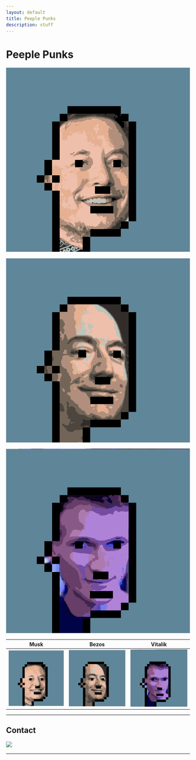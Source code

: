 ```yaml
---
layout: default
title: Peeple Punks
description: stuff
---
```



# Peeple Punks

<!-- [![Twitter URL](https://storage.googleapis.com/opensea-static/Logomark/Logomark-Blue.png)](https://opensea.io/assets/0x495f947276749ce646f68ac8c248420045cb7b5e/27697906723808931225483426374862232610512630121115086139706144181811329105921)
 -->
[![Musk URL](https://raw.githubusercontent.com/kapilvaidya24/website-templates/master/static/muskpunk.png)](https://opensea.io/assets/0x495f947276749ce646f68ac8c248420045cb7b5e/27697906723808931225483426374862232610512630121115086139706144181811329105921)

[![Bezos URL](https://raw.githubusercontent.com/kapilvaidya24/website-templates/master/static/bezospunk.png)](https://opensea.io/assets/0x495f947276749ce646f68ac8c248420045cb7b5e/27697906723808931225483426374862232610512630121115086139706144182910840733697)

[![Vitalik URL](https://raw.githubusercontent.com/kapilvaidya24/website-templates/master/static/vitalikpunk.png)](https://opensea.io/assets/0x495f947276749ce646f68ac8c248420045cb7b5e/27697906723808931225483426374862232610512630121115086139706144184010352361473)



Musk             |  Bezos  |  Vitalik
:-------------------------:|:-------------------------:|:-------------------------:
![](https://raw.githubusercontent.com/kapilvaidya24/website-templates/master/static/muskpunk.png)  |  ![](https://raw.githubusercontent.com/kapilvaidya24/website-templates/master/static/bezospunk.png) |  ![](https://raw.githubusercontent.com/kapilvaidya24/website-templates/master/static/vitalikpunk.png)

___

## Contact
<img src="https://storage.googleapis.com/opensea-static/Logomark/Logomark-Blue.png" width="48">


---






<!-- Write your biography here. Tell the world about yourself. Link to your favorite [subreddit](http://reddit.com){:target="\_blank"}. You can put a picture in, too. The code is already in, just name your picture `prof_pic.jpg` and put it in the `img/` folder.

Put your address / P.O. box / other info right below your picture. You can also disable any these elements by editing `profile` property of the YAML header of your `_pages/about.md`. Edit `_bibliography/papers.bib` and Jekyll will render your [publications page](/al-folio/publications/) automatically.

Link to your social media connections, too. This theme is set up to use [Font Awesome icons](http://fortawesome.github.io/Font-Awesome/){:target="\_blank"} and [Academicons](https://jpswalsh.github.io/academicons/){:target="\_blank"}, like the ones below. Add your Facebook, Twitter, LinkedIn, Google Scholar, or just disable all of them. -->

